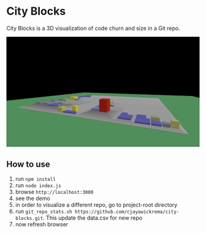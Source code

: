 # City Blocks

City Blocks is a 3D visualization of code churn and size in a Git repo.

![visuals](city-blocks.png)

## How to use

1. run `npm install`
2. run `node index.js`
3. browse `http://localhost:3000`
4. see the demo
5. in order to visualize a different repo, go to project-root directory
6. run `git_repo_stats.sh https://github.com/cjayawickrema/city-blocks.git`. This update the data.csv for new repo
7. now refresh browser
